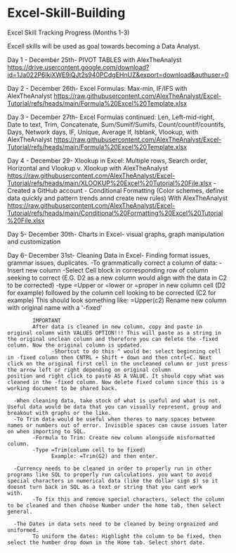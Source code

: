 # Excel-Skill-Building

Excel Skill Tracking Progress (Months 1-3)

Excell skills will be used as goal towards becoming a Data Analyst.

Day 1 - December 25th- PIVOT TABLES with AlexTheAnalyst https://drive.usercontent.google.com/download?id=1Ja022P6lkiXWE9iQJt2s940PCdgEHnUZ&export=download&authuser=0

Day 2 - December 26th- Excel Formulas: Max-min, IF/IFS with AlexTheAnalyst https://raw.githubusercontent.com/AlexTheAnalyst/Excel-Tutorial/refs/heads/main/Formula%20Excel%20Template.xlsx

Day 3 - December 27th- Excel Formulas continued: Len, Left-mid-right, Date to text, Trim, Concatenate, Sum/Sumif/Sumifs, Count/countif/countifs, Days, Network days, IF, Unique, Average If, Isblank, Vlookup, with AlexTheAnalyst 
https://raw.githubusercontent.com/AlexTheAnalyst/Excel-Tutorial/refs/heads/main/Formula%20Excel%20Template.xlsx

Day 4 - December 29- Xlookup in Excel: Multiple rows, Search order, Horizontal and Vlookup v. Xlookup with AlexTheAnalyst https://raw.githubusercontent.com/AlexTheAnalyst/Excel-Tutorial/refs/heads/main/XLOOKUP%20Excel%20Tutorial%20File.xlsx
      - Created a GitHub account
      - Conditional Formatting (Color schemes, define data quickly and pattern trends annd create new rules) With AlexTheAnalyst https://raw.githubusercontent.com/AlexTheAnalyst/Excel-Tutorial/refs/heads/main/Conditional%20Formatting%20Excel%20Tutorial%20File.xlsx
      
Day 5- December 30th- Charts in Excel- visual graphs, graph manipulation and customization

Day 6- December 31st- Cleaning Data in Excel- Finding format issues, grammar issues, duplicates.
      -To grammatically correct a column of data:
            -Insert new column
            -Select Cell block in corresponding row of column seeking to correct (E.G. D2 as a new column would align with the data in C2 to be corrected)
            -type =Upper or =lower or =proper in new column cell (D2 for example) followed by the column cell looking to be corrected (C2 for example)
            This should look something like: =Upper(c2) 
            Rename new column with original name with a '-fixed'
            
            IMPORTANT
            After data is cleaned in new column, copy and paste in original column with VALUES OPTION!!! This will paste as a string in the original unclean column and therefore you can delete the -fixed column. Now the original column is updated. 
                  -Shortcut to do this ^ would be: select beginning cell in -fixed column then CNTRL + Shift + down and then cntrl+C. Next click on the original first cell in the uncleaned column or just press the arrow left or right depending on original column                            position and right click to paste AS A VALUE. It should copy what was cleaned in the -fixed column. Now delete fixed column since this is a working document to be shared back. 
                  
      -When cleaning data, take stock of what is useful and what is not. Useful data would be data that you can visually represent, group and breakout with graphs or the like.
      -To Trim data would be useful when theres to many spaces between names or numbers out of error. Invisible spaces can cause issues later on when importing to SQL. 
            -Formula to Trim: Create new column alongside misformatted column.
            -Type =Trim(column cell to be fixed)
                  Example: =Trim(G2) and then enter.
                  
      -Currency needs to be cleaned in order to properly run in other programs like SQL to properly run calculations. you want to avoid special characters in numerical data (like the dollar sign $) so it doesnt turn back in SQL as a text or string that you cant work            with. 
            -To fix this and remove special characters, select the column to be cleaned and then choose Number under the home tab, then select general. 
            
      -The Dates in data sets need to be cleaned by being orgnaized and uniformed.
            To uniform the dates: Highlight the column to be fixed, then select the humber drop down in the Home tab. Select short date.
            
      
